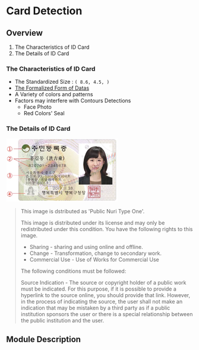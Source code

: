 # Card Detection

## Overview

1. The Characteristics of ID Card
2. The Details of ID Card

### The Characteristics of ID Card

- The Standardized Size : `( 8.6, 4.5, )`
- [The Formalized Form of Datas](./README.md#the-details-of-id-cards)
- A Variety of colors and patterns
- Factors may interfere with Contours Detections
    - Face Photo
    - Red Colors' Seal

### The Details of ID Card

<img
    src='../../images/id-card-example.png'
    style='width: 300px;'
/>

> This image is dstributed as 'Public Nuri Type One'.
>
> This image is distributed under its license and may only be redistributed under this condition.
> You have the following rights to this image.
> 
> - Sharing - sharing and using online and offline.
> - Change - Transformation, change to secondary work.
> - Commercial Use - Use of Works for Commercial Use
> 
> The following conditions must be followed:
> 
> Source Indication - The source or copyright holder of a public work must be indicated. For this purpose, if it is possible to provide a hyperlink to the source online, you should provide that link. However, in the process of indicating the source, the user shall not make an indication that may be mistaken by a third party as if a public institution sponsors the user or there is a special relationship between the public institution and the user.

## Module Description

